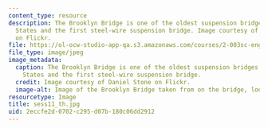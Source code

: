 ```yaml
---
content_type: resource
description: The Brooklyn Bridge is one of the oldest suspension bridges in the United
  States and the first steel-wire suspension bridge. Image courtesy of Daniel Stone
  on Flickr.
file: https://ol-ocw-studio-app-qa.s3.amazonaws.com/courses/2-003sc-engineering-dynamics-fall-2011/2eccfe2d0702c295d07b180c06dd2912_sess11_th.jpg
file_type: image/jpeg
image_metadata:
  caption: The Brooklyn Bridge is one of the oldest suspension bridges in the United
    States and the first steel-wire suspension bridge.
  credit: Image courtesy of Daniel Stone on Flickr.
  image-alt: Image of the Brooklyn Bridge taken from on the bridge, looking up.
resourcetype: Image
title: sess11_th.jpg
uid: 2eccfe2d-0702-c295-d07b-180c06dd2912
---
```

